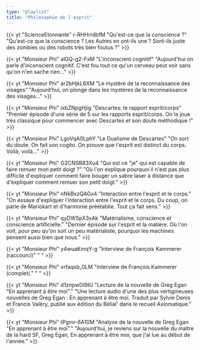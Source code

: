 ```yaml
---
type: "playlist"
title: "Philosophie de l'esprit"
---
```



{{< yt "ScienceEtonnante" r-RHHrrdbfM "Qu'est-ce que la conscience ?" "Qu'est-ce que la conscience ? Les Autres en ont-ils une ? Sont-ils juste des zombies ou des robots très bien foutus ?" >}}

{{< yt "Monsieur Phi" alGQ-g2-FxM "L'inconscient cognitif" "Aujourd'hui on parle d'inconscient cognitif. C'est fou tout ce qu'un cerveau peut voir sans qu'on n'en sache rien..." >}}

{{< yt "Monsieur Phi" ar2bHjkL6XM "Le mystère de la reconnaissance des visages" "Aujourd’hui, on plonge dans les mystères de la reconnaissance des visages…" >}}

{{< yt "Monsieur Phi" ixbZNpgHjig "Descartes: le rapport esprit/corps" "Premier épisode d'une série de 5 sur les rapports esprit/corps. On la joue très classique pour commencer avec Descartes et son doute méthodique !" >}}

{{< yt "Monsieur Phi" LgoVqA0LphY "Le Dualisme de Descartes" "On sort du doute. On fait son cogito. On prouve que l'esprit est distinct du corps. Voilà, voilà..." >}}

{{< yt "Monsieur Phi" G2CNSB83Xu4 "Qui est ce "je" qui est capable de faire remuer mon petit doigt ?" "Où l'on explique pourquoi il n'est pas plus difficile d'expliquer comment faire bouger un sabre laser à distance que d'expliquer comment remuer son petit doigt." >}}

{{< yt "Monsieur Phi" nNkBxzQAGx4 "Interaction entre l'esprit et le corps." "On essaye d'expliquer l'interaction entre l'esprit et le corps. Du coup, on parle de Mariokart et d'harmonie préétablie. Tout ça fait sens." >}}

{{< yt "Monsieur Phi" qyDWSpX3xAk "Matérialisme, conscience et conscience artificielle." "Dernier épisode sur l'esprit et la matière. Où l'on voit, pour peu qu'on soit un peu matérialiste, pourquoi les machines pensent aussi bien que nous." >}}

{{< yt "Monsieur Phi" y4wuaKmqY-g "Interview de François Kammerer (raccourci)" " " >}}

{{< yt "Monsieur Phi" vrfaqsb_0LM "Interview de François Kammerer (complet)." " " >}}

{{< yt "Monsieur Phi" d1znpwDI9IU "Lecture de la nouvelle de Greg Egan "En apprenant à être moi"." "Une lecture audio d'une des plus vertigineuses nouvelles de Greg Egan : En apprenant à être moi. Traduit par Sylvie Denis et Francis Valéry, publié aux édition du Bélial' dans le recueil Axiomatique." >}}

{{< yt "Monsieur Phi" tPgmr-6A10M "Analyse de la nouvelle de Greg Egan "En apprenant à être moi"." "Aujourd'hui, je reviens sur la nouvelle du maître de la hard SF, Greg Egan, En apprenant à être moi, que j'ai lue au début de l'année." >}}
